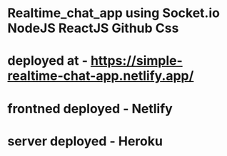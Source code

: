 # Realtime_chat_app using Socket.io NodeJS ReactJS Github Css
# deployed at - https://simple-realtime-chat-app.netlify.app/
# frontned deployed - Netlify
# server deployed - Heroku

